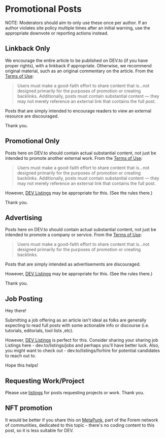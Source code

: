 # Promotional Posts

NOTE: Moderators should aim to only use these once per author. If an author
violates site policy multiple times after an initial warning, use the
appropriate downvote or reporting actions instead.

## Linkback Only

We encourage the entire article to be published on DEV.to (if you have proper rights), with a linkback if appropriate. Otherwise, we recommend original material, such as an original commentary on the article. From the [Terms of Use](https://dev.to/terms):

> Users must make a good-faith effort to share content that is...not designed primarily for the purposes of promotion or creating backlinks. Additionally, posts must contain substantial content — they may not merely reference an external link that contains the full post.

Posts that are simply intended to encourage readers to view an external resource are discouraged.

Thank you.

## Promotional Only

Posts here on DEV.to should contain actual substantial content, not just be intended to promote another external work. From the [Terms of Use](https://dev.to/terms):

> Users must make a good-faith effort to share content that is...not designed primarily for the purposes of promotion or creating backlinks. Additionally, posts must contain substantial content — they may not merely reference an external link that contains the full post.

However, [DEV Listings](https://dev.to/listings) may be appropriate for this.
(See the rules there.)

Thank you.

## Advertising

Posts here on DEV.to should contain actual substantial content, not just be intended to promote a company or service. From the [Terms of Use](https://dev.to/terms):

> Users must make a good-faith effort to share content that is...not designed primarily for the purposes of promotion or creating backlinks.

Posts that are simply intended as advertisements are discouraged.

However, [DEV Listings](https://dev.to/listings) may be appropriate for this.
(See the rules there.)

Thank you.

## Job Posting

Hey there!

Submitting a job offering as an article isn't ideal as folks are generally expecting to read full posts with some actionable info or discourse (i.e. tutorials, editorials, tool lists ,etc).

However, [DEV Listings](https://dev.to/listings) is perfect for this. Consider sharing your sharing job Listings here - dev.to/listings/jobs and perhaps you'll have better luck. Also, you might want to check out - dev.to/listings/forhire for potential candidates to reach out to.

Hope this helps!

## Requesting Work/Project

Please use [listings](https://dev.to/listings) for posts requesting projects or work. Thank you.

## NFT promotion

It would be better if you share this on [MetaPunk](https://www.metapunk.to/), part of the Forem network of communities, dedicated to this topic - there's no coding content to this post, so it is less suitable for DEV.
